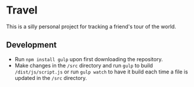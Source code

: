 # Travel

This is a silly personal project for tracking a friend's tour of the world.

## Development

- Run `npm install gulp` upon first downloading the repository.
- Make changes in the `/src` directory and run `gulp` to build `/dist/js/script.js` or run `gulp watch` to have it build each time a file is updated in the `/src` directory.

